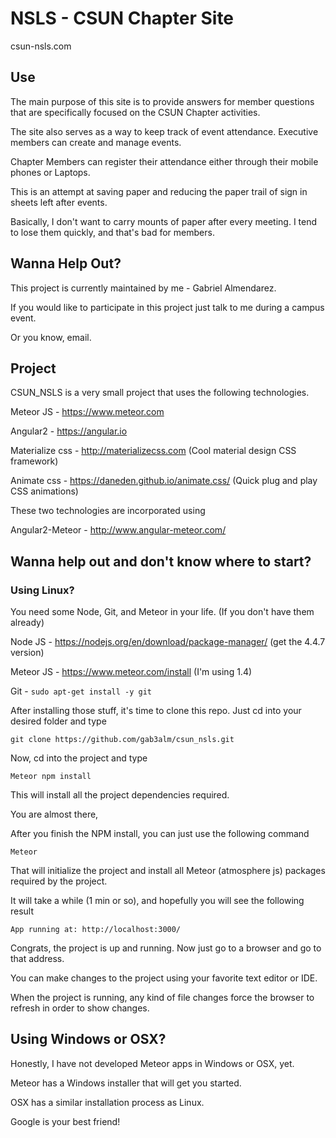 # NSLS - CSUN Chapter Site

csun-nsls.com

## Use
The main purpose of this site is to provide answers for member questions that are specifically focused on the CSUN Chapter activities.

The site also serves as a way to keep track of event attendance. Executive members can create and manage events.

Chapter Members can register their attendance either through their mobile phones or Laptops.

This is an attempt at saving paper and reducing the paper trail of sign in sheets left after events.

Basically, I don't want to carry mounts of paper after every meeting. I tend to lose them quickly, and that's bad for members.

## Wanna Help Out?
This project is currently maintained by me - Gabriel Almendarez.

If you would like to participate in this project just talk to me during a campus event.

Or you know, email.

## Project
CSUN_NSLS is a very small project that uses the following technologies.

Meteor JS - https://www.meteor.com

Angular2 - https://angular.io 

Materialize css - http://materializecss.com (Cool material design CSS framework)

Animate css - https://daneden.github.io/animate.css/ (Quick plug and play CSS animations)

These two technologies are incorporated using 

Angular2-Meteor - http://www.angular-meteor.com/

## Wanna help out and don't know where to start?

### Using Linux?
You need some Node, Git, and Meteor in your life. (If you don't have them already)

Node JS - https://nodejs.org/en/download/package-manager/ (get the 4.4.7 version)

Meteor JS - https://www.meteor.com/install (I'm using 1.4)

Git - `sudo apt-get install -y git`

After installing those stuff, it's time to clone this repo.
Just cd into your desired folder and type

`git clone https://github.com/gab3alm/csun_nsls.git`

Now, cd into the project and type

`Meteor npm install`

This will install all the project dependencies required.

You are almost there,

After you finish the NPM install, you can just use the following command

`Meteor`

That will initialize the project and install all Meteor (atmosphere js) packages required by the project.

It will take a while (1 min or so), and hopefully you will see the following result

`App running at: http://localhost:3000/`

Congrats, the project is up and running. Now just go to a browser and go to that address.

You can make changes to the project using your favorite text editor or IDE.

When the project is running, any kind of file changes force the browser to refresh in order to show changes.

## Using Windows or OSX?
Honestly, I have not developed Meteor apps in Windows or OSX, yet.

Meteor has a Windows installer that will get you started.

OSX has a similar installation process as Linux. 

Google is your best friend!